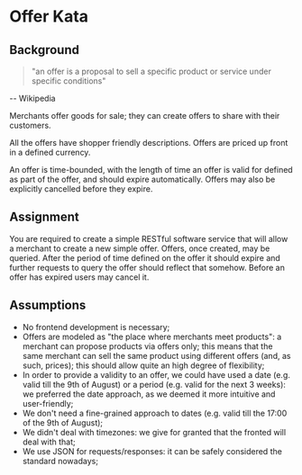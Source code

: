 # Offer Kata
## Background
> "an offer is a proposal to sell a specific product or
  service under specific conditions"
  
  -- Wikipedia
  
Merchants offer goods for sale; they can create offers to share with their customers.

All the offers have shopper friendly descriptions. Offers are priced up front in a defined currency.

An offer is time-bounded, with the length of time an offer is valid for defined as part of the offer, and should expire automatically. 
Offers may also be explicitly cancelled before they expire.

## Assignment
You are required to create a simple RESTful software service that will allow a merchant to create a new simple offer. 
Offers, once created, may be queried. After the period of time defined on the offer it should expire and
further requests to query the offer should reflect that somehow. 
Before an offer has expired users may cancel it.

## Assumptions
- No frontend development is necessary;
- Offers are modeled as "the place where merchants meet products": a merchant can propose products via offers only; this
means that the same merchant can sell the same product using different offers (and, as such, prices); this should allow
quite an high degree of flexibility;   
- In order to provide a validity to an offer, we could have used a date (e.g. valid till the 9th of August) or a period 
(e.g. valid for the next 3 weeks): we preferred the date approach, as we deemed it more intuitive and user-friendly;
- We don't need a fine-grained approach to dates (e.g. valid till the 17:00 of the 9th of August);
- We didn't deal with timezones: we give for granted that the fronted will deal with that; 
- We use JSON for requests/responses: it can be safely considered the standard nowadays;